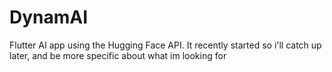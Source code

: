 # DynamAI

Flutter AI app using the Hugging Face API. It recently started so i'll catch up later, and be more specific about what im looking for
